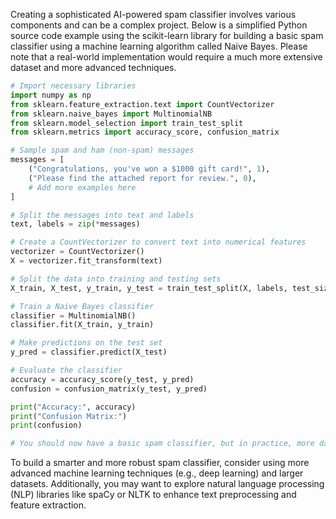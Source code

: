 Creating a sophisticated AI-powered spam classifier involves various components and can be a complex project. Below is a simplified Python source code example using the scikit-learn library for building a basic spam classifier using a machine learning algorithm called Naive Bayes. Please note that a real-world implementation would require a much more extensive dataset and more advanced techniques.

```python
# Import necessary libraries
import numpy as np
from sklearn.feature_extraction.text import CountVectorizer
from sklearn.naive_bayes import MultinomialNB
from sklearn.model_selection import train_test_split
from sklearn.metrics import accuracy_score, confusion_matrix

# Sample spam and ham (non-spam) messages
messages = [
    ("Congratulations, you've won a $1000 gift card!", 1),
    ("Please find the attached report for review.", 0),
    # Add more examples here
]

# Split the messages into text and labels
text, labels = zip(*messages)

# Create a CountVectorizer to convert text into numerical features
vectorizer = CountVectorizer()
X = vectorizer.fit_transform(text)

# Split the data into training and testing sets
X_train, X_test, y_train, y_test = train_test_split(X, labels, test_size=0.2, random_state=42)

# Train a Naive Bayes classifier
classifier = MultinomialNB()
classifier.fit(X_train, y_train)

# Make predictions on the test set
y_pred = classifier.predict(X_test)

# Evaluate the classifier
accuracy = accuracy_score(y_test, y_pred)
confusion = confusion_matrix(y_test, y_pred)

print("Accuracy:", accuracy)
print("Confusion Matrix:")
print(confusion)

# You should now have a basic spam classifier, but in practice, more data and feature engineering are needed for better results.
```

To build a smarter and more robust spam classifier, consider using more advanced machine learning techniques (e.g., deep learning) and larger datasets. Additionally, you may want to explore natural language processing (NLP) libraries like spaCy or NLTK to enhance text preprocessing and feature extraction.
